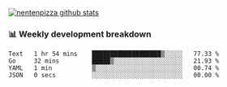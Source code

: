 [![nentenpizza github stats](https://github-readme-stats.vercel.app/api?username=nentenpizza&count_private=true)](https://github.com/anuraghazra/github-readme-stats)

### 📊 Weekly development breakdown
<!--START_SECTION:waka-->

```text
Text   1 hr 54 mins    ███████████████████▒░░░░░   77.33 %
Go     32 mins         █████▒░░░░░░░░░░░░░░░░░░░   21.93 %
YAML   1 min           ▒░░░░░░░░░░░░░░░░░░░░░░░░   00.74 %
JSON   0 secs          ░░░░░░░░░░░░░░░░░░░░░░░░░   00.00 %
```

<!--END_SECTION:waka-->

